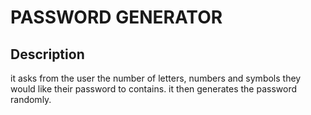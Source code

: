 # PASSWORD GENERATOR

## Description

it asks from the user the number of letters, numbers and symbols they would like their password to contains. it then generates the password randomly.